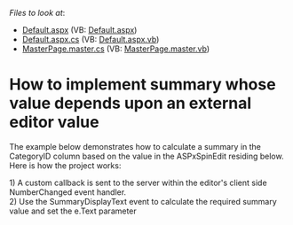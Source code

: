 <!-- default file list -->
*Files to look at*:

* [Default.aspx](./CS/TestGridViewSite81/Default.aspx) (VB: [Default.aspx](./VB/TestGridViewSite81/Default.aspx))
* [Default.aspx.cs](./CS/TestGridViewSite81/Default.aspx.cs) (VB: [Default.aspx.vb](./VB/TestGridViewSite81/Default.aspx.vb))
* [MasterPage.master.cs](./CS/TestGridViewSite81/MasterPage.master.cs) (VB: [MasterPage.master.vb](./VB/TestGridViewSite81/MasterPage.master.vb))
<!-- default file list end -->
# How to implement summary whose value depends upon an external editor value


<p>The example below demonstrates how to calculate a summary in the CategoryID column based on the value in the ASPxSpinEdit residing below. Here is how the project works:</p><p>1) A custom callback is sent to the server within the editor's client side NumberChanged event handler.<br />
2) Use the SummaryDisplayText event to calculate the required summary value and set the e.Text parameter</p>

<br/>


